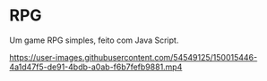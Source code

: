# RPG
Um game RPG simples, feito com Java Script.


https://user-images.githubusercontent.com/54549125/150015446-4a1d47f5-de91-4bdb-a0ab-f6b7fefb9881.mp4

